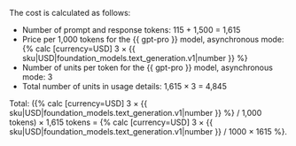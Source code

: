 The cost is calculated as follows:

* Number of prompt and response tokens: 115 + 1,500 = 1,615
* Price per 1,000 tokens for the {{ gpt-pro }} model, asynchronous mode: {% calc [currency=USD] 3 × {{ sku|USD|foundation_models.text_generation.v1|number }} %}
* Number of units per token for the {{ gpt-pro }} model, asynchronous mode: 3
* Total number of units in usage details: 1,615 × 3 = 4,845

Total: ({% calc [currency=USD] 3 × {{ sku|USD|foundation_models.text_generation.v1|number }} %} / 1,000 tokens) × 1,615 tokens = {% calc [currency=USD] 3 × {{ sku|USD|foundation_models.text_generation.v1|number }} / 1000 × 1615 %}.